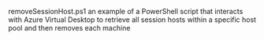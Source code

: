 removeSessionHost.ps1
    an example of a PowerShell script that interacts with Azure Virtual Desktop to retrieve all session hosts within a specific host pool and then removes each machine